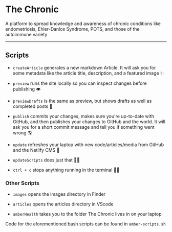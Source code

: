 # The Chronic

A platform to spread knowledge and awareness of chronic conditions like endometriosis, Ehler-Danlos Syndrome, POTS, and those of the autoimmune variety

---

## Scripts

- `createArticle` generates a new markdown Article. It will ask you for some metadata like the article title, description, and a featured image ✨

- `preview` runs the site locally so you can inspect changes before publishing 👁️

- `previewDrafts` is the same as preview, but shows drafts as well as completed posts 👀

- `publish` commits your changes, makes sure you're up-to-date with GitHub, and then publishes your changes to GitHub and the world. It will ask you for a short commit message and tell you if something went wrong 🌎

- `update` refreshes your laptop with new code/articles/media from GitHub and the Netlify CMS 🧙

- `updateScripts` does just that 🧙‍♂️

- `ctrl + c` stops anything running in the terminal 🙅‍♀️

### Other Scripts

- `images` opens the images directory in Finder

- `articles` opens the articles directory in VScode

- `amberHealth` takes you to the folder The Chronic lives in on your laptop

Code for the aforementioned bash scripts can be found in `amber-scripts.sh`
